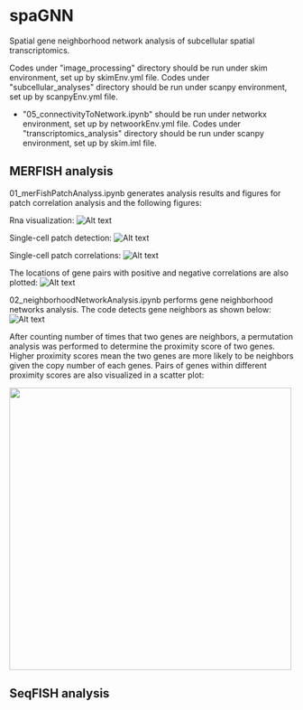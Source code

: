 # spaGNN
Spatial gene neighborhood network analysis of subcellular spatial transcriptomics.

Codes under "image_processing"  directory should be run under skim environment, set up by skimEnv.yml file.
Codes under "subcellular_analyses"  directory should be run under scanpy environment, set up by scanpyEnv.yml file.
  - "05_connectivityToNetwork.ipynb" should be run under networkx environment, set up by netwoorkEnv.yml file.
Codes under "transcriptomics_analysis" directory should be run under scanpy environment, set up by skim.iml file.



## MERFISH analysis
01_merFishPatchAnalyss.ipynb generates analysis results and figures for patch correlation analysis and the following figures:

Rna visualization:
![Alt text](https://github.com/coskunlab/spaGNN/blob/main/MERFISH_analysis/code/figures/fibroblast%20shuffled%20merfish%20cell06%20scatter%20comp%20colors.png)

Single-cell patch detection:
![Alt text](https://github.com/coskunlab/spaGNN/blob/main/MERFISH_analysis/code/figures/show%20fibroblast%20patches.png)

Single-cell patch correlations:
![Alt text](https://github.com/coskunlab/spaGNN/blob/main/MERFISH_analysis/code/figures/fibroblast%20cell06%20patch%20correlation.png)

The locations of gene pairs with positive and negative correlations are also plotted:
![Alt text](https://github.com/coskunlab/spaGNN/blob/main/MERFISH_analysis/code/figures/cell06%20correlation%20scatter.png)

02_neighborhoodNetworkAnalysis.ipynb performs gene neighborhood networks analysis. The code detects gene neighbors as shown below:
![Alt text](https://github.com/coskunlab/spaGNN/blob/main/MERFISH_analysis/code/figures/merfish%20fibroblast%20patch3%20thbs1%20fbn2%20srrm2.png)

After counting number of times that two genes are neighbors, a permutation analysis was performed to determine the proximity score of two genes. Higher proximity scores mean the two genes are more likely to be neighbors given the copy number of each genes. Pairs of genes within different proximity scores are also visualized in a scatter plot:

<img src="https://github.com/coskunlab/spaGNN/blob/main/MERFISH_analysis/code/figures/cell06%20patch2%20scatter.png" width="500">

## SeqFISH analysis
